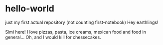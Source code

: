 # hello-world
just my first actual repository (not counting first-notebook)
Hey earthlings!

Simi here! I love pizzas, pasta, ice creams, mexican food and food in general...
Oh, and I would kill for chessecakes.
